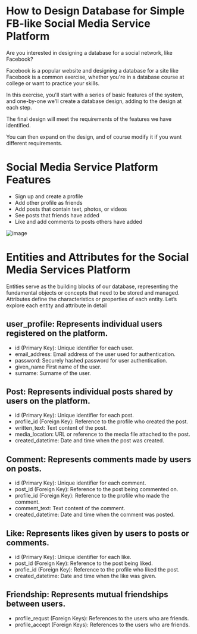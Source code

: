 # How to Design Database for Simple FB-like Social Media Service Platform
Are you interested in designing a database for a social network, like Facebook?

Facebook is a popular website and designing a database for a site like Facebook is a common exercise, 
whether you're in a database course at college or want to practice your skills.

In this exercise, you'll start with a series of basic features of the system, and one-by-one we'll create a 
database design, adding to the design at each step.

The final design will meet the requirements of the features we have identified.

You can then expand on the design, and of course modify it if you want different requirements.

# Social Media Service Platform Features

* Sign up and create a profile
* Add other profile as friends
* Add posts that contain text, photos, or videos
* See posts that friends have added
* Like and add comments to posts others have added

![image](https://github.com/alexntwu/mssql-sns/assets/1982325/734f5150-10a1-4474-aa57-4347799269d2)

# Entities and Attributes for the Social Media Services Platform
Entities serve as the building blocks of our database, representing the fundamental objects or concepts that need to be stored and managed. Attributes define the characteristics or properties of each entity. Let’s explore each entity and attribute in detail

## user_profile: Represents individual users registered on the platform.
* id (Primary Key): Unique identifier for each user.
* email_address: Email address of the user used for authentication.
* password: Securely hashed password for user authentication.
* given_name First name of the user.
* surname: Surname of the user.

## Post: Represents individual posts shared by users on the platform.
* id (Primary Key): Unique identifier for each post.
* profile_id (Foreign Key): Reference to the profile who created the post.
* written_text: Text content of the post.
* media_location: URL or reference to the media file attached to the post.
* created_datetime: Date and time when the post was created.

## Comment: Represents comments made by users on posts.
* id (Primary Key): Unique identifier for each comment.
* post_id (Foreign Key): Reference to the post being commented on.
* profile_id (Foreign Key): Reference to the profile who made the comment.
* comment_text: Text content of the comment.
* created_datetime: Date and time when the comment was posted.

## Like: Represents likes given by users to posts or comments.
* id (Primary Key): Unique identifier for each like.
* post_id (Foreign Key): Reference to the post being liked.
* profie_id (Foreign Key): Reference to the profile who liked the post.
* created_datetime: Date and time when the like was given.

## Friendship: Represents mutual friendships between users.
* profile_requst (Foreign Keys): References to the users who are friends.
* profile_accept (Foreign Keys): References to the users who are friends.

